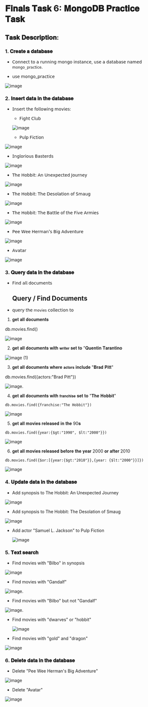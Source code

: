 # 𝐅𝐢𝐧𝐚𝐥𝐬 𝐓𝐚𝐬𝐤 6: 𝐌𝐨𝐧𝐠𝐨𝐃𝐁 𝐏𝐫𝐚𝐜𝐭𝐢𝐜𝐞 𝐓𝐚𝐬𝐤
## 𝐓𝐚𝐬𝐤 𝐃𝐞𝐬𝐜𝐫𝐢𝐩𝐭𝐢𝐨𝐧: 

### 1. 𝐂𝐫𝐞𝐚𝐭𝐞 𝐚 𝐝𝐚𝐭𝐚𝐛𝐚𝐬𝐞
  - 𝖢𝗈𝗇𝗇𝖾𝖼𝗍 𝗍𝗈 𝖺 𝗋𝗎𝗇𝗇𝗂𝗇𝗀 𝗆𝗈𝗇𝗀𝗈 𝗂𝗇𝗌𝗍𝖺𝗇𝖼𝖾, 𝗎𝗌𝖾 𝖺 𝖽𝖺𝗍𝖺𝖻𝖺𝗌𝖾 𝗇𝖺𝗆𝖾𝖽 `𝗆𝗈𝗇𝗀𝗈_𝗉𝗋𝖺𝖼𝗍𝗂𝖼𝖾`.
  
  - 𝗎𝗌𝖾 𝗆𝗈𝗇𝗀𝗈_𝗉𝗋𝖺𝖼𝗍𝗂𝖼𝖾
   
![image](https://github.com/user-attachments/assets/cf6f8297-7500-4fe8-9db6-8c35195b3dee)


### 2. 𝐈𝐧𝐬𝐞𝐫𝐭 𝐝𝐚𝐭𝐚 𝐢𝐧 𝐭𝐡𝐞 𝐝𝐚𝐭𝐚𝐛𝐚𝐬𝐞
- 𝖨𝗇𝗌𝖾𝗋𝗍 𝗍𝗁𝖾 𝖿𝗈𝗅𝗅𝗈𝗐𝗂𝗇𝗀 𝗆𝗈𝗏𝗂𝖾𝗌:
  -  𝖥𝗂𝗀𝗁𝗍 𝖢𝗅𝗎𝖻

   ![image](https://github.com/user-attachments/assets/feab9f0f-28fd-4a64-977c-8bd76ad3a018)

  -   𝖯𝗎𝗅𝗉 𝖥𝗂𝖼𝗍𝗂𝗈𝗇
  
 ![image](https://github.com/user-attachments/assets/cc2482bd-70b9-45a0-9891-9d83e147b439)


  -  𝖨𝗇𝗀𝗅𝗈𝗋𝗂𝗈𝗎𝗌 𝖡𝖺𝗌𝗍𝖾𝗋𝖽𝗌
    
![image](https://github.com/user-attachments/assets/92da293a-8a7d-4a25-a733-97f32af82352)


  -  𝖳𝗁𝖾 𝖧𝗈𝖻𝖻𝗂𝗍: 𝖠𝗇 𝖴𝗇𝖾𝗑𝗉𝖾𝖼𝗍𝖾𝖽 𝖩𝗈𝗎𝗋𝗇𝖾𝗒

  ![image](https://github.com/user-attachments/assets/1d84a218-d832-4043-b007-b945d5ae16ca)


  -  𝖳𝗁𝖾 𝖧𝗈𝖻𝖻𝗂𝗍: 𝖳𝗁𝖾 𝖣𝖾𝗌𝗈𝗅𝖺𝗍𝗂𝗈𝗇 𝗈𝖿 𝖲𝗆𝖺𝗎𝗀
    
   ![image](https://github.com/user-attachments/assets/64cad6e6-1433-46bc-869a-4e10a458801b)


  -  𝖳𝗁𝖾 𝖧𝗈𝖻𝖻𝗂𝗍: 𝖳𝗁𝖾 𝖡𝖺𝗍𝗍𝗅𝖾 𝗈𝖿 𝗍𝗁𝖾 𝖥𝗂𝗏𝖾 𝖠𝗋𝗆𝗂𝖾𝗌

 ![image](https://github.com/user-attachments/assets/585713c5-b763-49c3-834a-4d0127c6447f)


  -  𝖯𝖾𝖾 𝖶𝖾𝖾 𝖧𝖾𝗋𝗆𝖺𝗇'𝗌 𝖡𝗂𝗀 𝖠𝖽𝗏𝖾𝗇𝗍𝗎𝗋𝖾
    
  ![image](https://github.com/user-attachments/assets/815ad280-1083-4b91-adf9-17be51f5af4c)


  -  𝖠𝗏𝖺𝗍𝖺𝗋

 ![image](https://github.com/user-attachments/assets/47d5a392-cd24-4efc-9a3f-ea6e20492448)

 ### 3. 𝐐𝐮𝐞𝐫𝐲 𝐝𝐚𝐭𝐚 𝐢𝐧 𝐭𝐡𝐞 𝐝𝐚𝐭𝐚𝐛𝐚𝐬𝐞
- 𝖥𝗂𝗇𝖽 𝖺𝗅𝗅 𝖽𝗈𝖼𝗎𝗆𝖾𝗇𝗍𝗌

  ## Query / Find Documents

- 𝗊𝗎𝖾𝗋𝗒 𝗍𝗁𝖾 `𝗆𝗈𝗏𝗂𝖾𝗌` 𝖼𝗈𝗅𝗅𝖾𝖼𝗍𝗂𝗈𝗇 𝗍𝗈

1. 𝐠𝐞𝐭 𝐚𝐥𝐥 𝐝𝐨𝐜𝐮𝐦𝐞𝐧𝐭𝐬

db.movies.find()

![image](https://github.com/user-attachments/assets/650d4b8a-6ee4-4fec-8aa5-556db602abe2)

2. 𝐠𝐞𝐭 𝐚𝐥𝐥 𝐝𝐨𝐜𝐮𝐦𝐞𝐧𝐭𝐬 𝐰𝐢𝐭𝐡 `𝐰𝐫𝐢𝐭𝐞𝐫` 𝐬𝐞𝐭 𝐭𝐨 "𝐐𝐮𝐞𝐧𝐭𝐢𝐧 𝐓𝐚𝐫𝐚𝐧𝐭𝐢𝐧𝐨


![image (1)](https://github.com/user-attachments/assets/2b1343de-65a6-47d4-b9c3-1c0cb57e08c0)


3. 𝐠𝐞𝐭 𝐚𝐥𝐥 𝐝𝐨𝐜𝐮𝐦𝐞𝐧𝐭𝐬 𝐰𝐡𝐞𝐫𝐞 `𝐚𝐜𝐭𝐨𝐫𝐬` 𝐢𝐧𝐜𝐥𝐮𝐝𝐞 "𝐁𝐫𝐚𝐝 𝐏𝐢𝐭𝐭"

db.movies.find({actors:"Brad Pitt"})

![image](https://github.com/user-attachments/assets/b64a9c7b-b372-405a-b82e-c003bde90fd5).

4. 𝐠𝐞𝐭 𝐚𝐥𝐥 𝐝𝐨𝐜𝐮𝐦𝐞𝐧𝐭𝐬 𝐰𝐢𝐭𝐡 `𝐟𝐫𝐚𝐧𝐜𝐡𝐢𝐬𝐞` 𝐬𝐞𝐭 𝐭𝐨 "𝐓𝐡𝐞 𝐇𝐨𝐛𝐛𝐢𝐭"
```
db.movies.find({franchise:"The Hobbit"})
```
![image](https://github.com/user-attachments/assets/c4093771-b19b-4e5a-8eae-bd1e68bc19ba)

5. 𝐠𝐞𝐭 𝐚𝐥𝐥 𝐦𝐨𝐯𝐢𝐞𝐬 𝐫𝐞𝐥𝐞𝐚𝐬𝐞𝐝 𝐢𝐧 𝐭𝐡𝐞 90𝐬
```
db.movies.find({year:{$gt:"1990", $lt:"2000"}})
```
![image](https://github.com/user-attachments/assets/d83a73d2-ec6c-45a1-ab7c-3a881c40327d)

6. 𝐠𝐞𝐭 𝐚𝐥𝐥 𝐦𝐨𝐯𝐢𝐞𝐬 𝐫𝐞𝐥𝐞𝐚𝐬𝐞𝐝 𝐛𝐞𝐟𝐨𝐫𝐞 𝐭𝐡𝐞 𝐲𝐞𝐚𝐫 2000 𝐨𝐫 𝐚𝐟𝐭𝐞𝐫 2010
```
db.movies.find({$or:[{year:{$gt:"2010"}},{year: {$lt:"2000"}}]})
```
![image](https://github.com/user-attachments/assets/fa451371-a1bd-4e8e-afe6-1b5ede363b9d)

### 4. 𝐔𝐩𝐝𝐚𝐭𝐞 𝐝𝐚𝐭𝐚 𝐢𝐧 𝐭𝐡𝐞 𝐝𝐚𝐭𝐚𝐛𝐚𝐬𝐞
- Add synopsis to The Hobbit: An Unexpected Journey

![image](https://github.com/user-attachments/assets/a556d5e4-cd0f-4c5a-9305-fa5bf43f92bf)

- Add synopsis to The Hobbit: The Desolation of Smaug

 ![image](https://github.com/user-attachments/assets/19fbff26-4da6-41f0-a727-af1ec49b6fb9)


- Add actor "Samuel L. Jackson" to Pulp Fiction

   ![image](https://github.com/user-attachments/assets/14ee4d4b-7da2-47fa-8656-d76201f13df6)


### 5. 𝐓𝐞𝐱𝐭 𝐬𝐞𝐚𝐫𝐜𝐡
- Find movies with "Bilbo" in synopsis

![image](https://github.com/user-attachments/assets/07a02825-4eee-4fa9-b61c-5a62410668f9)


- Find movies with "Gandalf"

![image](https://github.com/user-attachments/assets/b69261f3-b967-48f1-bcac-255a0fbee65d).


- Find movies with "Bilbo" but not "Gandalf"

![image](https://github.com/user-attachments/assets/f1cccbed-4f9e-4ae7-8d80-9661147e2e76).


- Find movies with "dwarves" or "hobbit"

  ![image](https://github.com/user-attachments/assets/5abf3990-ae77-4794-9034-3e9429429435)

- Find movies with "gold" and "dragon"

![image](https://github.com/user-attachments/assets/4047ef07-332b-4b4d-a159-6e89d06a8678)


### 6. 𝐃𝐞𝐥𝐞𝐭𝐞 𝐝𝐚𝐭𝐚 𝐢𝐧 𝐭𝐡𝐞 𝐝𝐚𝐭𝐚𝐛𝐚𝐬𝐞
- Delete "Pee Wee Herman's Big Adventure"

![image](https://github.com/user-attachments/assets/3862c882-58e4-44f8-b6a9-e47df6b37067)



- Delete "Avatar"

![image](https://github.com/user-attachments/assets/1ddd8be3-c76d-453d-8d14-ba64839181ac)

